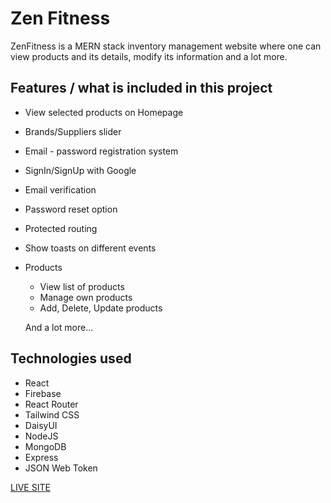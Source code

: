 # Zen Fitness

ZenFitness is a MERN stack inventory management website where one can view products and its details, modify its information and a lot more.

## Features / what is included in this project

- View selected products on Homepage
- Brands/Suppliers slider
- Email - password registration system
- SignIn/SignUp with Google
- Email verification
- Password reset option
- Protected routing
- Show toasts on different events

- Products

  - View list of products
  - Manage own products
  - Add, Delete, Update products

  And a lot more...

## Technologies used

- React
- Firebase
- React Router
- Tailwind CSS
- DaisyUI
- NodeJS
- MongoDB
- Express
- JSON Web Token

[LIVE SITE](https://zenfitness-46154.web.app/)
